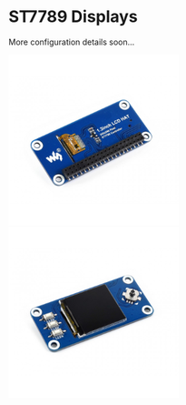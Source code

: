 # ST7789 Displays

More configuration details soon...
<p align="left">
<img src="images/pic1.jpg" width="300" />  
<img src="images/pic2.jpg" width="300" /> 
<br>
